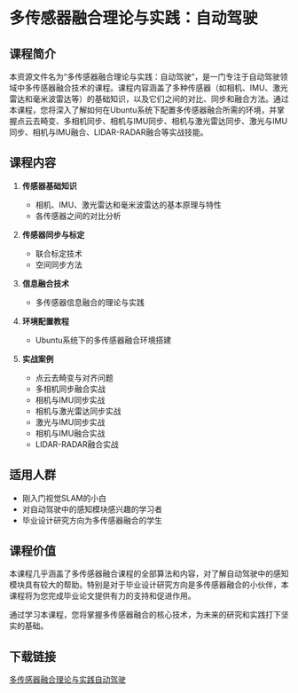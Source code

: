 # 多传感器融合理论与实践：自动驾驶

## 课程简介

本资源文件名为“多传感器融合理论与实践：自动驾驶”，是一门专注于自动驾驶领域中多传感器融合技术的课程。课程内容涵盖了多种传感器（如相机、IMU、激光雷达和毫米波雷达等）的基础知识，以及它们之间的对比、同步和融合方法。通过本课程，您将深入了解如何在Ubuntu系统下配置多传感器融合所需的环境，并掌握点云去畸变、多相机同步、相机与IMU同步、相机与激光雷达同步、激光与IMU同步、相机与IMU融合、LIDAR-RADAR融合等实战技能。

## 课程内容

1. **传感器基础知识**
   - 相机、IMU、激光雷达和毫米波雷达的基本原理与特性
   - 各传感器之间的对比分析

2. **传感器同步与标定**
   - 联合标定技术
   - 空间同步方法

3. **信息融合技术**
   - 多传感器信息融合的理论与实践

4. **环境配置教程**
   - Ubuntu系统下的多传感器融合环境搭建

5. **实战案例**
   - 点云去畸变与对齐问题
   - 多相机同步融合实战
   - 相机与IMU同步实战
   - 相机与激光雷达同步实战
   - 激光与IMU同步实战
   - 相机与IMU融合实战
   - LIDAR-RADAR融合实战

## 适用人群

- 刚入门视觉SLAM的小白
- 对自动驾驶中的感知模块感兴趣的学习者
- 毕业设计研究方向为多传感器融合的学生

## 课程价值

本课程几乎涵盖了多传感器融合课程的全部算法和内容，对了解自动驾驶中的感知模块具有较大的帮助。特别是对于毕业设计研究方向是多传感器融合的小伙伴，本课程将为您完成毕业论文提供有力的支持和促进作用。

通过学习本课程，您将掌握多传感器融合的核心技术，为未来的研究和实践打下坚实的基础。

## 下载链接

[多传感器融合理论与实践自动驾驶](https://pan.quark.cn/s/bbdd96147235)